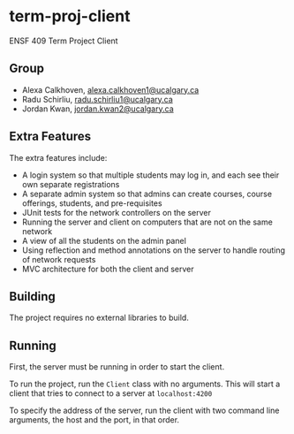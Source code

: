 # term-proj-client
ENSF 409 Term Project Client

## Group
- Alexa Calkhoven, alexa.calkhoven1@ucalgary.ca
- Radu Schirliu, radu.schirliu1@ucalgary.ca
- Jordan Kwan, jordan.kwan2@ucalgary.ca

## Extra Features
The extra features include:
- A login system so that multiple students may log in, and each see their own separate registrations
- A separate admin system so that admins can create courses, course offerings, students, and pre-requisites
- JUnit tests for the network controllers on the server
- Running the server and client on computers that are not on the same network
- A view of all the students on the admin panel
- Using reflection and method annotations on the server to handle routing of network requests
- MVC architecture for both the client and server

## Building
The project requires no external libraries to build.

## Running
First, the server must be running in order to start the client.  

To run the project, run the `Client` class with no arguments.
This will start a client that tries to connect to a server at `localhost:4200`
  
To specify the address of the server, run the client with two command line arguments,
the host and the port, in that order.